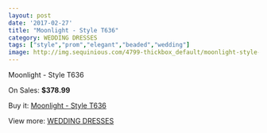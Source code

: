 ```yaml
---
layout: post
date: '2017-02-27'
title: "Moonlight - Style T636"
category: WEDDING DRESSES
tags: ["style","prom","elegant","beaded","wedding"]
image: http://img.sequinious.com/4799-thickbox_default/moonlight-style-t636.jpg
---
```

Moonlight - Style T636

On Sales: **$378.99**
<a href="https://www.sequinious.com/wedding-dresses/2014-moonlight-style-t636.html"><amp-img layout="responsive" width="600" height="600" src="//img.sequinious.com/4799-thickbox_default/moonlight-style-t636.jpg" alt="Moonlight - Style T636 0" /></a>
<a href="https://www.sequinious.com/wedding-dresses/2014-moonlight-style-t636.html"><amp-img layout="responsive" width="600" height="600" src="//img.sequinious.com/4800-thickbox_default/moonlight-style-t636.jpg" alt="Moonlight - Style T636 1" /></a>

Buy it: [Moonlight - Style T636](https://www.sequinious.com/wedding-dresses/2014-moonlight-style-t636.html "Moonlight - Style T636")

View more: [WEDDING DRESSES](https://www.sequinious.com/2-wedding-dresses "WEDDING DRESSES")